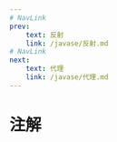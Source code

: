 ```yaml
---
# NavLink
prev:
    text: 反射
    link: /javase/反射.md
# NavLink
next:
    text: 代理
    link: /javase/代理.md
---
```

# 注解
